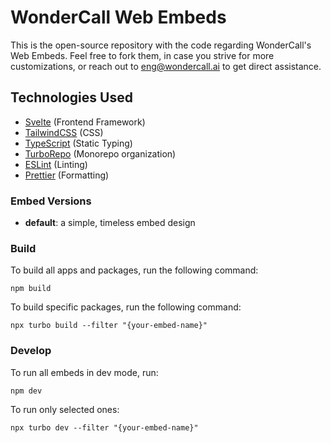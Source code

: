 # WonderCall Web Embeds

This is the open-source repository with the code regarding WonderCall's Web Embeds.
Feel free to fork them, in case you strive for more customizations, or reach out to [eng@wondercall.ai](mailto:eng@wondercall.ai) to get direct assistance.

## Technologies Used

- [Svelte](https://svelte.dev/) (Frontend Framework)
- [TailwindCSS](https://tailwindcss.com/) (CSS)
- [TypeScript](https://www.typescriptlang.org/) (Static Typing)
- [TurboRepo](https://turbo.build/) (Monorepo organization)
- [ESLint](https://eslint.org/) (Linting)
- [Prettier](https://prettier.io/) (Formatting)


### Embed Versions

- **default**: a simple, timeless embed design

### Build

To build all apps and packages, run the following command:

```
npm build
```

To build specific packages, run the following command:
```
npx turbo build --filter "{your-embed-name}"
```

### Develop

To run all embeds in dev mode, run:

```
npm dev
```

To run only selected ones:

```
npx turbo dev --filter "{your-embed-name}"
```